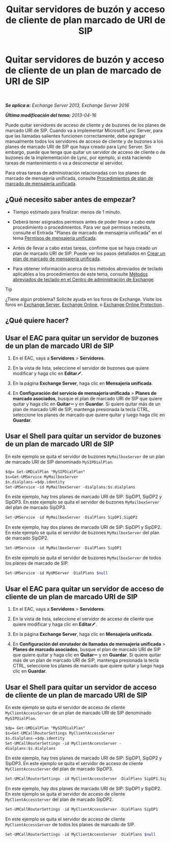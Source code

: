 ﻿---
title: 'Quitar servidores de buzón y acceso de cliente de plan marcado de URI de SIP'
TOCTitle: Quitar servidores de buzón y acceso de cliente de un plan de marcado de URI de SIP
ms:assetid: 367441e1-1a0f-42c8-9fa8-8abe80b3d015
ms:mtpsurl: https://technet.microsoft.com/es-es/library/Aa997238(v=EXCHG.150)
ms:contentKeyID: 54652431
ms.date: 05/22/2018
mtps_version: v=EXCHG.150
ms.translationtype: MT
---

# Quitar servidores de buzón y acceso de cliente de un plan de marcado de URI de SIP

 

_**Se aplica a:** Exchange Server 2013, Exchange Server 2016_

_**Última modificación del tema:** 2013-04-16_

Puede quitar servidores de acceso de cliente y de buzones de los planes de marcado URI de SIP. Cuando va a implementar Microsoft Lync Server, para que las llamadas salientes funcionen correctamente, debe agregar manualmente todos los servidores de acceso de cliente y de buzones a los planes de marcado URI de SIP que haya creado para Lync Server. Sin embargo, puede que tenga que quitar un servidor de acceso de cliente o de buzones de la implementación de Lync, por ejemplo, si está haciendo tareas de mantenimiento o va a desconectar el servidor.

Para otras tareas de administración relacionadas con los planes de marcado de mensajería unificada, consulte [Procedimientos de plan de marcado de mensajería unificada](um-dial-plan-procedures-exchange-2013-help.md).

## ¿Qué necesito saber antes de empezar?

  - Tiempo estimado para finalizar: menos de 1 minuto.

  - Deberá tener asignados permisos antes de poder llevar a cabo este procedimiento o procedimientos. Para ver qué permisos necesita, consulte el Entrada "Planes de marcado de mensajería unificada" en el tema [Permisos de mensajería unificada](unified-messaging-permissions-exchange-2013-help.md).

  - Antes de llevar a cabo estas tareas, confirme que se haya creado un plan de marcado URI de SIP. Puede ver los pasos detallados en [Crear un plan de marcado de mensajería unificada](https://docs.microsoft.com/es-es/exchange/voice-mail-unified-messaging/connect-voice-mail-system/create-um-dial-plan).

  - Para obtener información acerca de los métodos abreviados de teclado aplicables a los procedimientos de este tema, consulte [Métodos abreviados de teclado en el Centro de administración de Exchange](keyboard-shortcuts-in-the-exchange-admin-center-exchange-online-protection-help.md).


> [!TIP]
> ¿Tiene algún problema? Solicite ayuda en los foros de Exchange. Visite los foros en <A href="https://go.microsoft.com/fwlink/p/?linkid=60612">Exchange Server</A>, <A href="https://go.microsoft.com/fwlink/p/?linkid=267542">Exchange Online</A>, o <A href="https://go.microsoft.com/fwlink/p/?linkid=285351">Exchange Online Protection</A>..



## ¿Qué quiere hacer?

## Usar el EAC para quitar un servidor de buzones de un plan de marcado URI de SIP

1.  En el EAC, vaya a **Servidores** \> **Servidores**.

2.  En la vista de lista, seleccione el servidor de buzones que quiere modificar y haga clic en **Editar**![Icono Editar](images/Bb124582.6f53ccb2-1f13-4c02-bea0-30690e6ea71d(EXCHG.150).gif "Icono Editar").

3.  En la página **Exchange Server**, haga clic en **Mensajería unificada**.

4.  En **Configuración del servicio de mensajería unificada** \> **Planes de marcado asociados**, busque el plan de marcado URI de SIP que quiere quitar y haga clic en **Quitar**![Icono de quitar](images/JJ657492.479b6ced-8d64-4277-a725-f17fea202b28(EXCHG.150).gif "Icono de quitar") y en **Guardar**. Si quiere quitar más de un plan de marcado URI de SIP, mantenga presionada la tecla CTRL, seleccione los planes de marcado que quiere quitar y luego haga clic en **Guardar**.

## Usar el Shell para quitar un servidor de buzones de un plan de marcado URI de SIP

En este ejemplo se quita el servidor de buzones `MyMailboxServer` de un plan de marcado URI de SIP denominado `MySIPDialPlan`.

    $dp= Get-UMDialPlan "MySIPDialPlan"
    $s=Get-UMService MyMailboxServer
    $s.dialplans-=$dp.identity
    Set-UMService -id MyMailboxServer -dialplans:$s.dialplans

En este ejemplo, hay tres planes de marcado URI de SIP: SipDP1, SipDP2 y SipDP3. En este ejemplo se quita el servidor de buzones `MyMailboxServer` del plan de marcado SipDP3.

```powershell
Set-UMService -id MyMailboxServer -DialPlans SipDP1,SipDP2
```

En este ejemplo, hay dos planes de marcado URI de SIP: SipDP1 y SipDP2. En este ejemplo se quita el servidor de buzones `MyMailboxServer` del plan de marcado SipDP2.

```powershell
Set-UMService -id MyMailboxServer -DialPlans SipDP1
```

En este ejemplo se quita el servidor de buzones `MyMailboxServer` de todos los planes de marcado de SIP.

```powershell
Set-UMService -id MyUMServer -DialPlans $null
```

## Usar el EAC para quitar un servidor de acceso de cliente de un plan de marcado URI de SIP

1.  En el EAC, vaya a **Servidores** \> **Servidores**.

2.  En la vista de lista, seleccione el servidor de acceso de cliente que quiere modificar y haga clic en **Editar**![Icono Editar](images/Bb124582.6f53ccb2-1f13-4c02-bea0-30690e6ea71d(EXCHG.150).gif "Icono Editar").

3.  En la página **Exchange Server**, haga clic en **Mensajería unificada**.

4.  En **Configuración del enrutador de llamadas de mensajería unificada** \> **Planes de marcado asociados**, busque el plan de marcado URI de SIP que quiere quitar y haga clic en **Quitar**![Icono de quitar](images/JJ657492.479b6ced-8d64-4277-a725-f17fea202b28(EXCHG.150).gif "Icono de quitar") y en **Guardar**. Si quiere quitar más de un plan de marcado URI de SIP, mantenga presionada la tecla CTRL, seleccione los planes de marcado que quiere quitar y luego haga clic en **Guardar**.

## Usar el Shell para quitar un servidor de acceso de cliente de un plan de marcado URI de SIP

En este ejemplo se quita el servidor de acceso de cliente `MyClientAccessServer` de un plan de marcado URI de SIP denominado `MySIPDialPlan`.

    $dp= Get-UMDialPlan "MySIPDialPlan"
    $s=Get-UMCallRouterSettings MyClientAccessServer
    $s.dialplans-=$dp.identity
    Set-UMCallRouterSettings -id MyClientAccessServer -dialplans:$s.dialplans

En este ejemplo, hay tres planes de marcado URI de SIP: SipDP1, SipDP2 y SipDP3. En este ejemplo se quita el servidor de acceso de cliente `MyClientAccessServer` del plan de marcado SipDP3.

```powershell
Set-UMCallRouterSettings -id MyClientAccessServer -DialPlans SipDP1,SipDP2
```

En este ejemplo, hay dos planes de marcado URI de SIP: SipDP1 y SipDP2. En este ejemplo se quita el servidor de acceso de cliente `MyClientAccessServer` del plan de marcado SipDP2.

```powershell
Set-UMCallRouterSettings -id MyClientAccessServer -DialPlans SipDP1
```

En este ejemplo se quita el servidor de acceso de cliente `MyClientAccessServer` de todos los planes de marcado de SIP.

```powershell
Set-UMCallRouterSettings -id MyClientAccessServer -DialPlans $null
```


